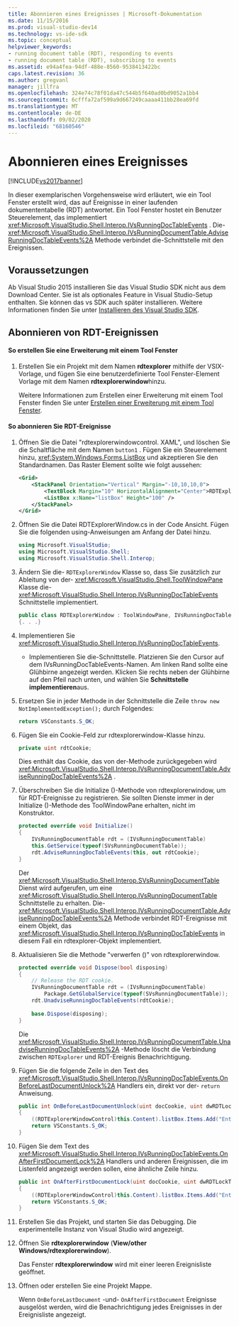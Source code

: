 ```yaml
---
title: Abonnieren eines Ereignisses | Microsoft-Dokumentation
ms.date: 11/15/2016
ms.prod: visual-studio-dev14
ms.technology: vs-ide-sdk
ms.topic: conceptual
helpviewer_keywords:
- running document table (RDT), responding to events
- running document table (RDT), subscribing to events
ms.assetid: e94a4fea-94df-488e-8560-9538413422bc
caps.latest.revision: 36
ms.author: gregvanl
manager: jillfra
ms.openlocfilehash: 324e74c78f01da47c544b5f640ad0bd9052a1bb4
ms.sourcegitcommit: 6cfffa72af599a9d667249caaaa411bb28ea69fd
ms.translationtype: MT
ms.contentlocale: de-DE
ms.lasthandoff: 09/02/2020
ms.locfileid: "68160546"
---
```

# <a name="subscribing-to-an-event"></a>Abonnieren eines Ereignisses
[!INCLUDE[vs2017banner](../includes/vs2017banner.md)]

In dieser exemplarischen Vorgehensweise wird erläutert, wie ein Tool Fenster erstellt wird, das auf Ereignisse in einer laufenden dokumententabelle (RDT) antwortet. Ein Tool Fenster hostet ein Benutzer Steuerelement, das implementiert <xref:Microsoft.VisualStudio.Shell.Interop.IVsRunningDocTableEvents> . Die- <xref:Microsoft.VisualStudio.Shell.Interop.IVsRunningDocumentTable.AdviseRunningDocTableEvents%2A> Methode verbindet die-Schnittstelle mit den Ereignissen.  
  
## <a name="prerequisites"></a>Voraussetzungen  
 Ab Visual Studio 2015 installieren Sie das Visual Studio SDK nicht aus dem Download Center. Sie ist als optionales Feature in Visual Studio-Setup enthalten. Sie können das vs SDK auch später installieren. Weitere Informationen finden Sie unter [Installieren des Visual Studio SDK](../extensibility/installing-the-visual-studio-sdk.md).  
  
## <a name="subscribing-to-rdt-events"></a>Abonnieren von RDT-Ereignissen  
  
#### <a name="to-create-an-extension-with-a-tool-window"></a>So erstellen Sie eine Erweiterung mit einem Tool Fenster  
  
1. Erstellen Sie ein Projekt mit dem Namen **rdtexplorer** mithilfe der VSIX-Vorlage, und fügen Sie eine benutzerdefinierte Tool Fenster-Element Vorlage mit dem Namen **rdtexplorerwindow**hinzu.  
  
     Weitere Informationen zum Erstellen einer Erweiterung mit einem Tool Fenster finden Sie unter [Erstellen einer Erweiterung mit einem Tool Fenster](../extensibility/creating-an-extension-with-a-tool-window.md).  
  
#### <a name="to-subscribe-to-rdt-events"></a>So abonnieren Sie RDT-Ereignisse  
  
1. Öffnen Sie die Datei "rdtexplorerwindowcontrol. XAML", und löschen Sie die Schaltfläche mit dem Namen `button1` . Fügen Sie ein Steuerelement hinzu, <xref:System.Windows.Forms.ListBox> und akzeptieren Sie den Standardnamen. Das Raster Element sollte wie folgt aussehen:  
  
    ```xml  
    <Grid>  
        <StackPanel Orientation="Vertical" Margin="-10,10,10,0">  
            <TextBlock Margin="10" HorizontalAlignment="Center">RDTExplorerWindow</TextBlock>  
            <ListBox x:Name="listBox" Height="100" />  
        </StackPanel>  
    </Grid>  
    ```  
  
2. Öffnen Sie die Datei RDTExplorerWindow.cs in der Code Ansicht. Fügen Sie die folgenden using-Anweisungen am Anfang der Datei hinzu.  
  
    ```csharp  
    using Microsoft.VisualStudio;  
    using Microsoft.VisualStudio.Shell;  
    using Microsoft.VisualStudio.Shell.Interop;  
    ```  
  
3. Ändern Sie die- `RDTExplorerWindow` Klasse so, dass Sie zusätzlich zur Ableitung von der- <xref:Microsoft.VisualStudio.Shell.ToolWindowPane> Klasse die- <xref:Microsoft.VisualStudio.Shell.Interop.IVsRunningDocTableEvents> Schnittstelle implementiert.  
  
    ```csharp  
    public class RDTExplorerWindow : ToolWindowPane, IVsRunningDocTableEvents  
    {. . .}  
    ```  
  
4. Implementieren Sie <xref:Microsoft.VisualStudio.Shell.Interop.IVsRunningDocTableEvents>.  
  
    - Implementieren Sie die-Schnittstelle. Platzieren Sie den Cursor auf dem IVsRunningDocTableEvents-Namen. Am linken Rand sollte eine Glühbirne angezeigt werden. Klicken Sie rechts neben der Glühbirne auf den Pfeil nach unten, und wählen Sie **Schnittstelle implementieren**aus.  
  
5. Ersetzen Sie in jeder Methode in der Schnittstelle die Zeile `throw new NotImplementedException();` durch Folgendes:  
  
    ```csharp  
    return VSConstants.S_OK;  
    ```  
  
6. Fügen Sie ein Cookie-Feld zur rdtexplorerwindow-Klasse hinzu.  
  
    ```csharp  
    private uint rdtCookie;   
    ```  
  
     Dies enthält das Cookie, das von der-Methode zurückgegeben wird <xref:Microsoft.VisualStudio.Shell.Interop.IVsRunningDocumentTable.AdviseRunningDocTableEvents%2A> .  
  
7. Überschreiben Sie die Initialize ()-Methode von rdtexplorerwindow, um für RDT-Ereignisse zu registrieren. Sie sollten Dienste immer in der Initialize ()-Methode des ToolWindowPane erhalten, nicht im Konstruktor.  
  
    ```csharp  
    protected override void Initialize()  
    {  
        IVsRunningDocumentTable rdt = (IVsRunningDocumentTable)  
        this.GetService(typeof(SVsRunningDocumentTable));  
        rdt.AdviseRunningDocTableEvents(this, out rdtCookie);  
    }  
    ```  
  
     Der <xref:Microsoft.VisualStudio.Shell.Interop.SVsRunningDocumentTable> Dienst wird aufgerufen, um eine <xref:Microsoft.VisualStudio.Shell.Interop.IVsRunningDocumentTable> Schnittstelle zu erhalten. Die- <xref:Microsoft.VisualStudio.Shell.Interop.IVsRunningDocumentTable.AdviseRunningDocTableEvents%2A> Methode verbindet RDT-Ereignisse mit einem Objekt, das <xref:Microsoft.VisualStudio.Shell.Interop.IVsRunningDocTableEvents> in diesem Fall ein rdtexplorer-Objekt implementiert.  
  
8. Aktualisieren Sie die Methode "verwerfen ()" von rdtexplorerwindow.  
  
    ```csharp  
    protected override void Dispose(bool disposing)  
    {  
        // Release the RDT cookie.  
        IVsRunningDocumentTable rdt = (IVsRunningDocumentTable)  
            Package.GetGlobalService(typeof(SVsRunningDocumentTable));  
        rdt.UnadviseRunningDocTableEvents(rdtCookie);  
  
        base.Dispose(disposing);  
    }  
    ```  
  
     Die <xref:Microsoft.VisualStudio.Shell.Interop.IVsRunningDocumentTable.UnadviseRunningDocTableEvents%2A> -Methode löscht die Verbindung zwischen `RDTExplorer` und RDT-Ereignis Benachrichtigung.  
  
9. Fügen Sie die folgende Zeile in den Text des <xref:Microsoft.VisualStudio.Shell.Interop.IVsRunningDocTableEvents.OnBeforeLastDocumentUnlock%2A> Handlers ein, direkt vor der- `return` Anweisung.  
  
    ```csharp  
    public int OnBeforeLastDocumentUnlock(uint docCookie, uint dwRDTLockType, uint dwReadLocksRemaining, uint dwEditLocksRemaining)  
    {  
        ((RDTExplorerWindowControl)this.Content).listBox.Items.Add("Entering OnBeforeLastDocumentUnlock");  
        return VSConstants.S_OK;  
    }  
    ```  
  
10. Fügen Sie dem Text des <xref:Microsoft.VisualStudio.Shell.Interop.IVsRunningDocTableEvents.OnAfterFirstDocumentLock%2A> Handlers und anderen Ereignissen, die im Listenfeld angezeigt werden sollen, eine ähnliche Zeile hinzu.  
  
    ```csharp  
    public int OnAfterFirstDocumentLock(uint docCookie, uint dwRDTLockType, uint dwReadLocksRemaining, uint dwEditLocksRemaining)  
    {  
        ((RDTExplorerWindowControl)this.Content).listBox.Items.Add("Entering OnAfterFirstDocumentLock");  
        return VSConstants.S_OK;  
    }  
    ```  
  
11. Erstellen Sie das Projekt, und starten Sie das Debugging. Die experimentelle Instanz von Visual Studio wird angezeigt.  
  
12. Öffnen Sie **rdtexplorerwindow** (**View/other Windows/rdtexplorerwindow**).  
  
     Das Fenster **rdtexplorerwindow** wird mit einer leeren Ereignisliste geöffnet.  
  
13. Öffnen oder erstellen Sie eine Projekt Mappe.  
  
     Wenn `OnBeforeLastDocument` -und- `OnAfterFirstDocument` Ereignisse ausgelöst werden, wird die Benachrichtigung jedes Ereignisses in der Ereignisliste angezeigt.
